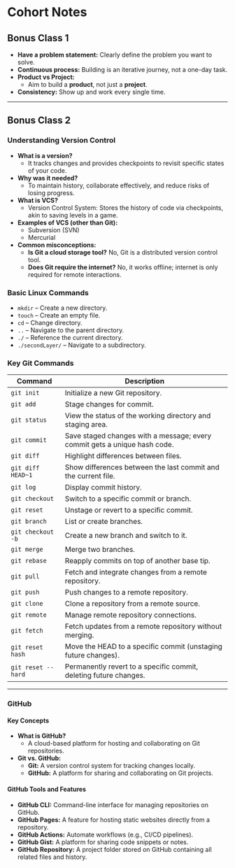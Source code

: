 # Cohort Notes

## Bonus Class 1

- **Have a problem statement:** Clearly define the problem you want to solve.
- **Continuous process:** Building is an iterative journey, not a one-day task.
- **Product vs Project:**
  - Aim to build a **product**, not just a **project**.
- **Consistency:** Show up and work every single time.

---

## Bonus Class 2

### Understanding Version Control

- **What is a version?**
  - It tracks changes and provides checkpoints to revisit specific states of your code.
- **Why was it needed?**
  - To maintain history, collaborate effectively, and reduce risks of losing progress.
- **What is VCS?**
  - Version Control System: Stores the history of code via checkpoints, akin to saving levels in a game.
- **Examples of VCS (other than Git):**
  - Subversion (SVN)
  - Mercurial
- **Common misconceptions:**
  - **Is Git a cloud storage tool?** No, Git is a distributed version control tool.
  - **Does Git require the internet?** No, it works offline; internet is only required for remote interactions.

### Basic Linux Commands

- `mkdir` – Create a new directory.
- `touch` – Create an empty file.
- `cd` – Change directory.
- `..` – Navigate to the parent directory.
- `./` – Reference the current directory.
- `./secondLayer/` – Navigate to a subdirectory.

### Key Git Commands

| Command            | Description                                                                                 |
|--------------------|---------------------------------------------------------------------------------------------|
| `git init`         | Initialize a new Git repository.                                                           |
| `git add`          | Stage changes for commit.                                                                  |
| `git status`       | View the status of the working directory and staging area.                                  |
| `git commit`       | Save staged changes with a message; every commit gets a unique hash code.                  |
| `git diff`         | Highlight differences between files.                                                       |
| `git diff HEAD~1`  | Show differences between the last commit and the current file.                              |
| `git log`          | Display commit history.                                                                    |
| `git checkout`     | Switch to a specific commit or branch.                                                     |
| `git reset`        | Unstage or revert to a specific commit.                                                    |
| `git branch`       | List or create branches.                                                                   |
| `git checkout -b`  | Create a new branch and switch to it.                                                      |
| `git merge`        | Merge two branches.                                                                        |
| `git rebase`       | Reapply commits on top of another base tip.                                                |
| `git pull`         | Fetch and integrate changes from a remote repository.                                      |
| `git push`         | Push changes to a remote repository.                                                       |
| `git clone`        | Clone a repository from a remote source.                                                   |
| `git remote`       | Manage remote repository connections.                                                      |
| `git fetch`        | Fetch updates from a remote repository without merging.                                    |
| `git reset hash`   | Move the HEAD to a specific commit (unstaging future changes).                             |
| `git reset --hard` | Permanently revert to a specific commit, deleting future changes.                          |

---

### GitHub

#### Key Concepts

- **What is GitHub?**
  - A cloud-based platform for hosting and collaborating on Git repositories.
- **Git vs. GitHub:**
  - **Git:** A version control system for tracking changes locally.
  - **GitHub:** A platform for sharing and collaborating on Git projects.

#### GitHub Tools and Features

- **GitHub CLI:** Command-line interface for managing repositories on GitHub.
- **GitHub Pages:** A feature for hosting static websites directly from a repository.
- **GitHub Actions:** Automate workflows (e.g., CI/CD pipelines).
- **GitHub Gist:** A platform for sharing code snippets or notes.
- **GitHub Repository:** A project folder stored on GitHub containing all related files and history.

